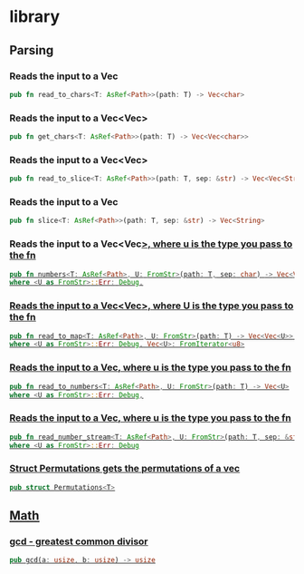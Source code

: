 # library

## Parsing
### Reads the input to a Vec<char>
``` rust
pub fn read_to_chars<T: AsRef<Path>>(path: T) -> Vec<char>
```

### Reads the input to a Vec<Vec<char>>
``` rust
pub fn get_chars<T: AsRef<Path>>(path: T) -> Vec<Vec<char>>
```

### Reads the input to a Vec<Vec<String>>
``` rust
pub fn read_to_slice<T: AsRef<Path>>(path: T, sep: &str) -> Vec<Vec<String>> {
```

### Reads the input to a Vec<String>
``` rust
pub fn slice<T: AsRef<Path>>(path: T, sep: &str) -> Vec<String>
```

### Reads the input to a Vec<Vec<U>>, where u is the type you pass to the fn
``` rust
pub fn numbers<T: AsRef<Path>, U: FromStr>(path: T, sep: char) -> Vec<Vec<U>> 
where <U as FromStr>::Err: Debug,
```

### Reads the input to a Vec<Vec<U>>, where U is the type you pass to the fn
``` rust
pub fn read_to_map<T: AsRef<Path>, U: FromStr>(path: T) -> Vec<Vec<U>> 
where <U as FromStr>::Err: Debug, Vec<U>: FromIterator<u8>
```

### Reads the input to a Vec<U>, where u is the type you pass to the fn
``` rust
pub fn read_to_numbers<T: AsRef<Path>, U: FromStr>(path: T) -> Vec<U>
where <U as FromStr>::Err: Debug,
```

### Reads the input to a Vec<U>, where u is the type you pass to the fn
``` rust
pub fn read_number_stream<T: AsRef<Path>, U: FromStr>(path: T, sep: &str) -> Vec<U> 
where <U as FromStr>::Err: Debug
```

### Struct Permutations gets the permutations of a vec
``` rust 
pub struct Permutations<T>
```

## Math
### gcd - greatest common divisor
```rust
pub gcd(a: usize, b: usize) -> usize
```